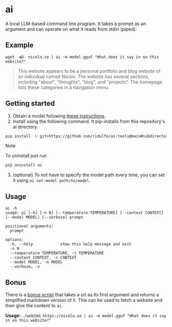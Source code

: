 # ai

A local LLM-based command line program. It takes a prompt as an argument and can operate on what it reads from stdin (piped).

## Example

`wget -qO- nicolo.se | ai -m model.gguf "What does it say in on this website?"`

> This website appears to be a personal portfolio and blog website of an individual named Nicolo. The website has several sections, including "about", "thoughts", "blog", and "projects". The homepage lists these categories in a navigation menu.

## Getting started
1. Obtain a model following [these instructions](https://github.com/ggerganov/llama.cpp?tab=readme-ov-file#obtaining-and-using-the-facebook-llama-2-model).
2. Install using the following command. It pip-installs from this repository's ai directory.
```bash
pip install -U git+https://github.com/ridulfo/ai-tools@main#subdirectory=ai
```
> [!NOTE]
> To uninstall just run
> ```bash
> pip uninstall ai
> ```

3. (optional) To not have to specify the model path every time, you can set it using `ai set-model path/to/model`. 

## Usage

```
ai -h
usage: ai [-h] [-n N] [--temperature TEMPERATURE] [--context CONTEXT] [--model MODEL] [--verbose] prompt

positional arguments:
  prompt

options:
  -h, --help            show this help message and exit
  -n N
  --temperature TEMPERATURE, -t TEMPERATURE
  --context CONTEXT, -c CONTEXT
  --model MODEL, -m MODEL
  --verbose, -v
```

## Bonus

There is a [bonus script](ai/web2md) that takes a url as its first argument and returns a simplified markdown version of it. This can be used to fetch a website and then give the content to `ai`.

**Usage:**
`./web2md https://nicolo.se | ai -m model.gguf "What does it say in on this website?"`
